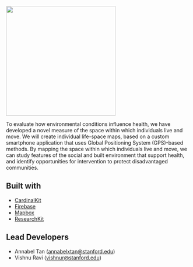 <img src="https://user-images.githubusercontent.com/1212163/167851008-e5398f1d-18ac-49e7-a24d-1529b891b965.jpg" width="300" />

To evaluate how environmental conditions influence health, we have developed a novel measure of the space within which individuals live and move. We will create individual life-space maps, based on a custom smartphone application that uses Global Positioning System (GPS)-based methods. By mapping the space within which individuals live and move, we can study features of the social and built environment that support health, and identify opportunities for intervention to protect disadvantaged communities.

## Built with
- [CardinalKit](https://cardinalkit.org/)
- [Firebase](https://firebase.google.com/)
- [Mapbox](https://www.mapbox.com/)
- [ResearchKit](http://researchkit.org/)

## Lead Developers
- Annabel Tan (annabelxtan@stanford.edu)
- Vishnu Ravi (vishnur@stanford.edu)
